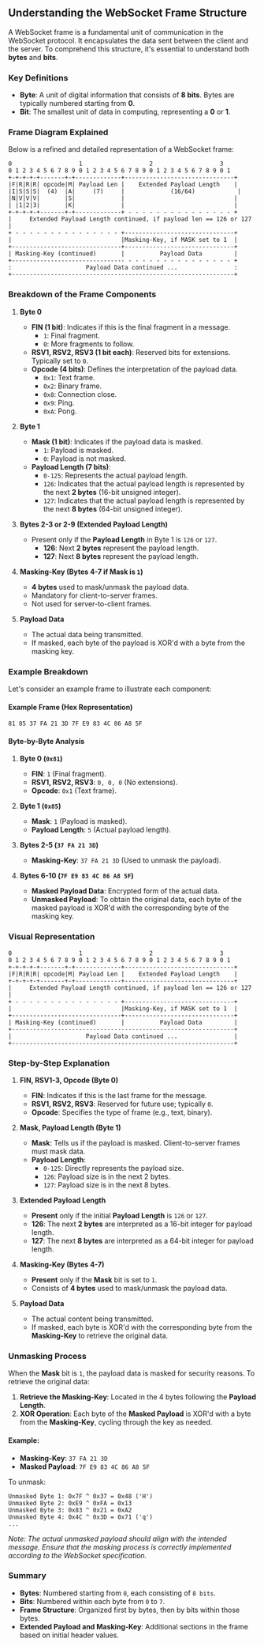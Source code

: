 
## Understanding the WebSocket Frame Structure

A WebSocket frame is a fundamental unit of communication in the WebSocket protocol. It encapsulates the data sent between the client and the server. To comprehend this structure, it's essential to understand both **bytes** and **bits**.

### Key Definitions

- **Byte**: A unit of digital information that consists of **8 bits**. Bytes are typically numbered starting from **0**.
- **Bit**: The smallest unit of data in computing, representing a **0** or **1**.

### Frame Diagram Explained

Below is a refined and detailed representation of a WebSocket frame:

```plaintext
0                   1                   2                   3
0 1 2 3 4 5 6 7 8 9 0 1 2 3 4 5 6 7 8 9 0 1 2 3 4 5 6 7 8 9 0 1
+-+-+-+-+-------+-+-------------+-------------------------------+
|F|R|R|R| opcode|M| Payload Len |    Extended Payload Length    |
|I|S|S|S|  (4)  |A|     (7)     |             (16/64)            |
|N|V|V|V|       |S|             |                               |
| |1|2|3|       |K|             |                               |
+-+-+-+-+-------+-+-------------+ - - - - - - - - - - - - - - - +
|     Extended Payload Length continued, if payload len == 126 or 127  |
+ - - - - - - - - - - - - - - - +-------------------------------+
|                               |Masking-Key, if MASK set to 1  |
+-------------------------------+-------------------------------+
| Masking-Key (continued)       |          Payload Data         |
+-------------------------------- - - - - - - - - - - - - - - - +
:                     Payload Data continued ...                :
+---------------------------------------------------------------+
```

### Breakdown of the Frame Components

1. **Byte 0**
   - **FIN (1 bit)**: Indicates if this is the final fragment in a message.
     - `1`: Final fragment.
     - `0`: More fragments to follow.
   - **RSV1, RSV2, RSV3 (1 bit each)**: Reserved bits for extensions. Typically set to `0`.
   - **Opcode (4 bits)**: Defines the interpretation of the payload data.
     - `0x1`: Text frame.
     - `0x2`: Binary frame.
     - `0x8`: Connection close.
     - `0x9`: Ping.
     - `0xA`: Pong.

2. **Byte 1**
   - **Mask (1 bit)**: Indicates if the payload data is masked.
     - `1`: Payload is masked.
     - `0`: Payload is not masked.
   - **Payload Length (7 bits)**:
     - `0-125`: Represents the actual payload length.
     - `126`: Indicates that the actual payload length is represented by the next **2 bytes** (16-bit unsigned integer).
     - `127`: Indicates that the actual payload length is represented by the next **8 bytes** (64-bit unsigned integer).

3. **Bytes 2-3 or 2-9 (Extended Payload Length)**
   - Present only if the **Payload Length** in Byte 1 is `126` or `127`.
     - **126**: Next **2 bytes** represent the payload length.
     - **127**: Next **8 bytes** represent the payload length.

4. **Masking-Key (Bytes 4-7 if Mask is `1`)**
   - **4 bytes** used to mask/unmask the payload data.
   - Mandatory for client-to-server frames.
   - Not used for server-to-client frames.

5. **Payload Data**
   - The actual data being transmitted.
   - If masked, each byte of the payload is XOR'd with a byte from the masking key.

### Example Breakdown

Let's consider an example frame to illustrate each component:

#### Example Frame (Hex Representation)

```
81 85 37 FA 21 3D 7F E9 83 4C 86 A8 5F
```

#### Byte-by-Byte Analysis

1. **Byte 0 (`0x81`)**
   - **FIN**: `1` (Final fragment).
   - **RSV1, RSV2, RSV3**: `0, 0, 0` (No extensions).
   - **Opcode**: `0x1` (Text frame).

2. **Byte 1 (`0x85`)**
   - **Mask**: `1` (Payload is masked).
   - **Payload Length**: `5` (Actual payload length).

3. **Bytes 2-5 (`37 FA 21 3D`)**
   - **Masking-Key**: `37 FA 21 3D` (Used to unmask the payload).

4. **Bytes 6-10 (`7F E9 83 4C 86 A8 5F`)**
   - **Masked Payload Data**: Encrypted form of the actual data.
   - **Unmasked Payload**: To obtain the original data, each byte of the masked payload is XOR'd with the corresponding byte of the masking key.

### Visual Representation

```plaintext
0                   1                   2                   3
0 1 2 3 4 5 6 7 8 9 0 1 2 3 4 5 6 7 8 9 0 1 2 3 4 5 6 7 8 9 0 1
+-+-+-+-+-------+-+-------------+-------------------------------+
|F|R|R|R| opcode|M| Payload Len |    Extended Payload Length    |
+-+-+-+-+-------+-+-------------+-------------------------------+
|     Extended Payload Length continued, if payload len == 126 or 127  |
+ - - - - - - - - - - - - - - - +-------------------------------+
|                               |Masking-Key, if MASK set to 1  |
+-------------------------------+-------------------------------+
| Masking-Key (continued)       |          Payload Data         |
+---------------------------------------------------------------+
|                     Payload Data continued ...                |
+---------------------------------------------------------------+
```

### Step-by-Step Explanation

1. **FIN, RSV1-3, Opcode (Byte 0)**
   - **FIN**: Indicates if this is the last frame for the message.
   - **RSV1, RSV2, RSV3**: Reserved for future use; typically `0`.
   - **Opcode**: Specifies the type of frame (e.g., text, binary).

2. **Mask, Payload Length (Byte 1)**
   - **Mask**: Tells us if the payload is masked. Client-to-server frames must mask data.
   - **Payload Length**:
     - `0-125`: Directly represents the payload size.
     - `126`: Payload size is in the next 2 bytes.
     - `127`: Payload size is in the next 8 bytes.

3. **Extended Payload Length**
   - **Present** only if the initial **Payload Length** is `126` or `127`.
   - **126**: The next **2 bytes** are interpreted as a 16-bit integer for payload length.
   - **127**: The next **8 bytes** are interpreted as a 64-bit integer for payload length.

4. **Masking-Key (Bytes 4-7)**
   - **Present** only if the **Mask** bit is set to `1`.
   - Consists of **4 bytes** used to mask/unmask the payload data.

5. **Payload Data**
   - The actual content being transmitted.
   - If masked, each byte is XOR'd with the corresponding byte from the **Masking-Key** to retrieve the original data.

### Unmasking Process

When the **Mask** bit is `1`, the payload data is masked for security reasons. To retrieve the original data:

1. **Retrieve the Masking-Key**: Located in the 4 bytes following the **Payload Length**.
2. **XOR Operation**: Each byte of the **Masked Payload** is XOR'd with a byte from the **Masking-Key**, cycling through the key as needed.

#### Example:

- **Masking-Key**: `37 FA 21 3D`
- **Masked Payload**: `7F E9 83 4C 86 A8 5F`
  
To unmask:

```
Unmasked Byte 1: 0x7F ^ 0x37 = 0x48 ('H')
Unmasked Byte 2: 0xE9 ^ 0xFA = 0x13
Unmasked Byte 3: 0x83 ^ 0x21 = 0xA2
Unmasked Byte 4: 0x4C ^ 0x3D = 0x71 ('q')
...
```

*Note: The actual unmasked payload should align with the intended message. Ensure that the masking process is correctly implemented according to the WebSocket specification.*

### Summary

- **Bytes**: Numbered starting from `0`, each consisting of `8 bits`.
- **Bits**: Numbered within each byte from `0` to `7`.
- **Frame Structure**: Organized first by bytes, then by bits within those bytes.
- **Extended Payload and Masking-Key**: Additional sections in the frame based on initial header values.
